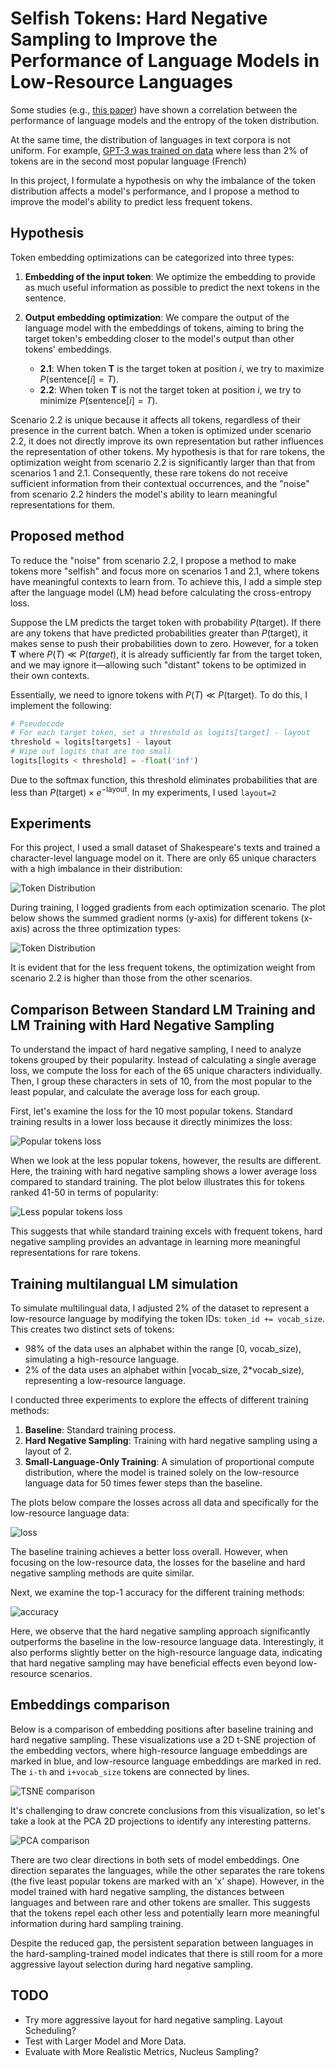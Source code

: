 # Selfish Tokens: Hard Negative Sampling to Improve the Performance of Language Models in Low-Resource Languages

Some studies (e.g., [this paper](https://arxiv.org/pdf/2306.16842)) have shown a correlation between the performance of language models and the entropy of the token distribution.

At the same time, the distribution of languages in text corpora is not uniform. For example, [GPT-3 was trained on data](https://github.com/openai/gpt-3/blob/master/dataset_statistics/languages_by_word_count.csv) where less than 2% of tokens are in the second most popular language (French)

In this project, I formulate a hypothesis on why the imbalance of the token distribution affects a model's performance, and I propose a method to improve the model's ability to predict less frequent tokens.

## Hypothesis

Token embedding optimizations can be categorized into three types:

1. **Embedding of the input token**: We optimize the embedding to provide as much useful information as possible to predict the next tokens in the sentence.

2. **Output embedding optimization**: We compare the output of the language model with the embeddings of tokens, aiming to bring the target token's embedding closer to the model's output than other tokens' embeddings.
   - **2.1**: When token **T** is the target token at position *i*, we try to maximize $P(\text{sentence}[i] = T)$.
   - **2.2**: When token **T** is not the target token at position *i*, we try to minimize $P(\text{sentence}[i] = T)$.

Scenario 2.2 is unique because it affects all tokens, regardless of their presence in the current batch. When a token is optimized under scenario 2.2, it does not directly improve its own representation but rather influences the representation of other tokens. My hypothesis is that for rare tokens, the optimization weight from scenario 2.2 is significantly larger than that from scenarios 1 and 2.1. Consequently, these rare tokens do not receive sufficient information from their contextual occurrences, and the "noise" from scenario 2.2 hinders the model's ability to learn meaningful representations for them.

## Proposed method

To reduce the "noise" from scenario 2.2, I propose a method to make tokens more "selfish" and focus more on scenarios 1 and 2.1, where tokens have meaningful contexts to learn from. To achieve this, I add a simple step after the language model (LM) head before calculating the cross-entropy loss.

Suppose the LM predicts the target token with probability $P(\text{target})$. If there are any tokens that have predicted probabilities greater than $P(\text{target})$, it makes sense to push their probabilities down to zero. However, for a token **T** where $P(T) \ll P(target)$, it is already sufficiently far from the target token, and we may ignore it—allowing such "distant" tokens to be optimized in their own contexts.

Essentially, we need to ignore tokens with $P(T) \ll P(\text{target})$. To do this, I implement the following:

```python
# Pseudocode
# For each target token, set a threshold as logits[target] - layout
threshold = logits[targets] - layout
# Wipe out logits that are too small
logits[logits < threshold] = -float('inf')
```

Due to the softmax function, this threshold eliminates probabilities that are less than $P(\text{target}) \times e^{-\text{layout}}$. In my experiments, I used `layout=2`

## Experiments

For this project, I used a small dataset of Shakespeare's texts and trained a character-level language model on it. There are only 65 unique characters with a high imbalance in their distribution:

![Token Distribution](assets/token_distribution.png)

During training, I logged gradients from each optimization scenario. The plot below shows the summed gradient norms (y-axis) for different tokens (x-axis) across the three optimization types:

![Token Distribution](assets/optimization_weights.png)

It is evident that for the less frequent tokens, the optimization weight from scenario 2.2 is higher than those from the other scenarios.

## Comparison Between Standard LM Training and LM Training with Hard Negative Sampling

To understand the impact of hard negative sampling, I need to analyze tokens grouped by their popularity. Instead of calculating a single average loss, we compute the loss for each of the 65 unique characters individually. Then, I group these characters in sets of 10, from the most popular to the least popular, and calculate the average loss for each group.

First, let's examine the loss for the 10 most popular tokens. Standard training results in a lower loss because it directly minimizes the loss:

![Popular tokens loss](assets/avg_loss_1_10.png)

When we look at the less popular tokens, however, the results are different. Here, the training with hard negative sampling shows a lower average loss compared to standard training. The plot below illustrates this for tokens ranked 41-50 in terms of popularity:

![Less popular tokens loss](assets/avg_loss_41_50.png)

This suggests that while standard training excels with frequent tokens, hard negative sampling provides an advantage in learning more meaningful representations for rare tokens.

## Training multilangual LM simulation

To simulate multilingual data, I adjusted 2% of the dataset to represent a low-resource language by modifying the token IDs: `token_id += vocab_size`. This creates two distinct sets of tokens:
- 98% of the data uses an alphabet within the range [0, vocab_size), simulating a high-resource language.
- 2% of the data uses an alphabet within [vocab_size, 2*vocab_size), representing a low-resource language.

I conducted three experiments to explore the effects of different training methods:

1. **Baseline**: Standard training process.
2. **Hard Negative Sampling**: Training with hard negative sampling using a layout of 2.
3. **Small-Language-Only Training**: A simulation of proportional compute distribution, where the model is trained solely on the low-resource language data for 50 times fewer steps than the baseline.

The plots below compare the losses across all data and specifically for the low-resource language data:

![loss](assets/loss.png)

The baseline training achieves a better loss overall. However, when focusing on the low-resource data, the losses for the baseline and hard negative sampling methods are quite similar.

Next, we examine the top-1 accuracy for the different training methods:

![accuracy](assets/accuracy.png)

Here, we observe that the hard negative sampling approach significantly outperforms the baseline in the low-resource language data. Interestingly, it also performs slightly better on the high-resource language data, indicating that hard negative sampling may have beneficial effects even beyond low-resource scenarios.

## Embeddings comparison

Below is a comparison of embedding positions after baseline training and hard negative sampling. These visualizations use a 2D t-SNE projection of the embedding vectors, where high-resource language embeddings are marked in blue, and low-resource language embeddings are marked in red. The `i-th` and `i+vocab_size` tokens are connected by lines.

![TSNE comparison](assets/tsne.png)

It's challenging to draw concrete conclusions from this visualization, so let's take a look at the PCA 2D projections to identify any interesting patterns.

![PCA comparison](assets/pca.png)

There are two clear directions in both sets of model embeddings. One direction separates the languages, while the other separates the rare tokens (the five least popular tokens are marked with an 'x' shape). However, in the model trained with hard negative sampling, the distances between languages and between rare and other tokens are smaller. This suggests that the tokens repel each other less and potentially learn more meaningful information during hard sampling training.

Despite the reduced gap, the persistent separation between languages in the hard-sampling-trained model indicates that there is still room for a more aggressive layout selection during hard negative sampling.

## TODO
- Try more aggressive layout for hard negative sampling. Layout Scheduling?
- Test with Larger Model and More Data.
- Evaluate with More Realistic Metrics, Nucleus Sampling?